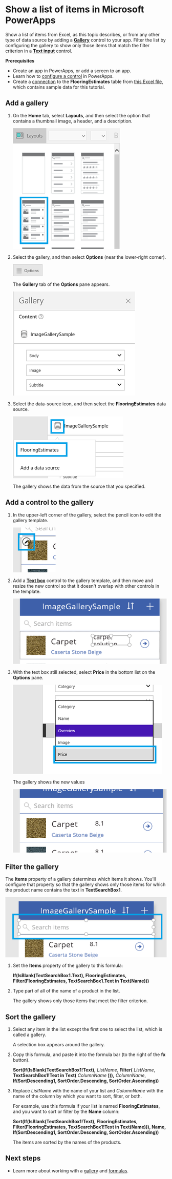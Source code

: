 <properties
    pageTitle="Show a list of items | Microsoft PowerApps"
    description="Use a gallery to show a list of items in your app, and filter the list by specifying a criterion."
    services=""
    suite="powerapps"
    documentationCenter="na"
    authors="sarafankit"
    manager="erikre"
    editor=""
    tags=""/>
<tags
    ms.service="powerapps"
    ms.devlang="na"
    ms.topic="article"
    ms.tgt_pltfrm="na"
    ms.workload="na"
    ms.date="04/18/2016"
    ms.author="ankitsar"/>

# Show a list of items in Microsoft PowerApps  #
Show a list of items from Excel, as this topic describes, or from any other type of data source by adding a [**Gallery**](./controls/control-gallery.md) control to your app. Filter the list by configuring the gallery to show only those items that match the filter criterion in a [**Text input**](./controls/control-text-input.md) control.

**Prerequisites**

- Create an app in PowerApps, or add a screen to an app.
- Learn how to [configure a control](./add-configure-controls.md) in PowerApps.
- Create a [connection](./add-data-connection.md) to the **FlooringEstimates** table from [this Excel file](https://az787822.vo.msecnd.net/documentation/get-started-from-data/FlooringEstimates.xlsx), which contains sample data for this tutorial.

## Add a gallery ##
1. On the **Home** tab, select **Layouts**, and then select the option that contains a thumbnail image, a header, and a description.

	![Add a layout with a heading, a subtitle, and a body element](./media/add-gallery/add-gallery.png)

1. Select the gallery, and then select **Options** (near the lower-right corner).

	![Open Options pane](./media/add-gallery/open-options.png)

	The **Gallery** tab of the **Options** pane appears.

    ![Connections option on the File menu](./media/add-gallery/gallery-options.png)

1. Select the data-source icon, and then select the **FlooringEstimates** data source.

    ![Select datasource](./media/add-gallery/select-data-source.png)

	The gallery shows the data from the source that you specified.

## Add a control to the gallery ##
1. In the upper-left corner of the gallery, select the pencil icon to edit the gallery template.

    ![Edit Gallery Item](./media/add-gallery/edit-item.png)

1. Add a [**Text box**](./controls/control-text-box.md) control to the gallery template, and then move and resize the new control so that it doesn't overlap with other controls in the template.

    ![Add Text Box](./media/add-gallery/add-text-box.png)

1. With the text box still selected, select **Price** in the bottom list on the **Options** pane.  

    ![Change Text Box binding](./media/add-gallery/change-binding.png)

    The gallery shows the new values

    ![Final Gallery](./media/add-gallery/final-gallery.png)

## Filter the gallery ##
The **Items** property of a gallery determines which items it shows. You'll configure that property so that the gallery shows only those items for which the product name contains the text in **TextSearchBox1**.

![Text search box](./media/add-gallery/text-search-box.png)

1. Set the **Items** property of the gallery to this formula:

	**If(IsBlank(TextSearchBox1.Text), FlooringEstimates, Filter(FlooringEstimates, TextSearchBox1.Text in Text(Name)))**

1. Type part of all of the name of a product in the list.

	The gallery shows only those items that meet the filter criterion.

## Sort the gallery ##

1. Select any item in the list except the first one to select the list, which is called a gallery.

	A selection box appears around the gallery.

1. Copy this formula, and paste it into the formula bar (to the right of the **fx** button).

	**Sort(If(IsBlank(TextSearchBox1!Text),** *ListName*, **Filter(** *ListName*, **TextSearchBox1!Text in Text(** *ColumnName* **))),** *ColumnName*, **If(SortDescending1, SortOrder.Descending, SortOrder.Ascending))**

1. Replace *ListName* with the name of your list and *ColumnName* with the name of the column by which you want to sort, filter, or both.

	For example, use this formula if your list is named **FlooringEstimates**, and you want to sort or filter by the **Name** column:

	**Sort(If(IsBlank(TextSearchBox1!Text), FlooringEstimates, Filter(FlooringEstimates, TextSearchBox1!Text in Text(Name))), Name, If(SortDescending1, SortOrder.Descending, SortOrder.Ascending))**

	The items are sorted by the names of the products.

## Next steps ##
- Learn more about working with a [gallery](./working-with-forms.md) and [formulas](./working-with-formulas.md).
